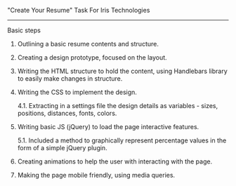 "Create Your Resume" Task For Iris Technologies

-----------------------------------------------
Basic steps


1. Outlining a basic resume contents and structure.

2. Creating a design prototype, focused on the layout. 

3. Writing the HTML structure to hold the content, using Handlebars library to easily make changes in structure.

4. Writing the CSS to implement the design.

   4.1. Extracting in a settings file the design details as variables - sizes, positions, distances, fonts, colors. 
5. Writing basic JS (jQuery) to load the page interactive features.

   5.1. Included a method to graphically represent percentage values in the form of a simple jQuery plugin. 
   
6. Creating animations to help the user with interacting with the page.

7. Making the page mobile friendly, using media queries.
